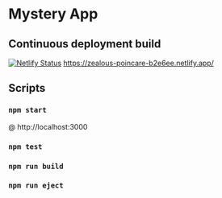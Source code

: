 # Mystery App

## Continuous deployment build
[![Netlify Status](https://api.netlify.com/api/v1/badges/2006f7dc-124a-4e91-ac57-71cb11ec4b6e/deploy-status)](https://zealous-poincare-b2e6ee.netlify.app/) https://zealous-poincare-b2e6ee.netlify.app/

## Scripts

### `npm start`
@ http://localhost:3000

### `npm test`
### `npm run build`
### `npm run eject`
